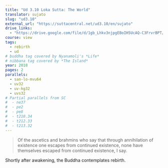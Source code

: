```yaml
---
title: "Ud 3.10 Loka Sutta: The World"
translator: sujato
slug: "ud3.10"
external_url: "https://suttacentral.net/ud3.10/en/sujato"
drive_links:
  - "https://drive.google.com/file/d/1gb_Lhkv3njpgEBoIH5UcAQ-C3FrvrBPT/view?usp=drivesdk"
course: view
tags:
  - rebirth
  - ud
# buddha tag covered by Nyanamoli's *Life*
# nibbana tag covered by *The Island*
year: 2018
pages: 2
parallels:
  - san-lo-mvu64
  - uv32
  - uv-kg32
  - uvs32
# Partial parallels from SC
#  - ne37
#  - pe2
#  - pe8
#  - t210.34
#  - t212.33
#  - t213.32
---
```


> Of the ascetics and brahmins who say that through annihilation of existence one escapes from continued existence, none have themselves escaped from continued existence, I say.

Shortly after awakening, the Buddha contemplates rebirth.
